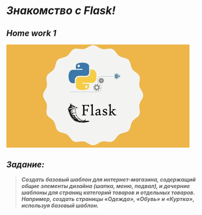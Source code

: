 # <b><i>Знакомство с Flask!

## Home work 1<b><i>

![flask.jpeg](flask.jpeg)


## <b><i>Задание:<b><i>

> Создать базовый шаблон для интернет-магазина, содержащий общие элементы дизайна (шапка, меню, подвал), и дочерние шаблоны для страниц категорий товаров и отдельных товаров. Например, создать страницы «Одежда», «Обувь» и «Куртка», используя базовый шаблон.
